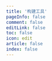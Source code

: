```yaml
---
title: '构建工具'
pageInfo: false
comment: false
editLink: false
toc: false
icon: edit
article: false
index: false
---
```


<AutoCatalog base='/accumulation/Build/' />